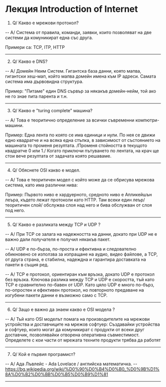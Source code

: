 # Лекция Introduction of Internet

1. Q/ Какво е мрежови протокол?

-- A/ Система от правила, команди, заявки, които позволяват на две системи да комуникират една със друга.

Примери са: TCP, ITP, HTTP

-----------------------------------
2. Q/ Какво е DNS?

-- A/ Домейн Неим Систем. Гигантска база данни, която мапва, гигантски хеш-мап, който мапва домейн имена към IP адреси. Самата система има дървовидна структура.

Пример: "Питаме" един DNS сървър за някакъв домейн-нейм, той ако не го знае пита парента и т.н.

-----------------------------------------
3. Q/ Какво е "turing complete" машина?

-- A/ Това е теоритично определение за всички съвременни компютри-машини.

Пример: Една лента по която се има единици и нули. По нея се движи едно квадратче и на всяка една стъпка, в зависимост от състоянието на машината то променя резултата. /Променя стойността в текущото квадратче 0 или 1./ Когато приключи пътуването по лентата, на крач ще стои вече резултата от задачата която решаваме.

--------------------------------------
4. Q/ Обяснете OSI какво е модел.

-- A/ Това е теоритичен модел с който може да се обрисува мрежова система, като има различни нива:

Пример: Първото ниво е хардуерното, средното ниво е Апликейшън леъра, където лежат протоколи като HTTP. Там всеки един леър/теоритичен слой/ обслужва слоя над него и бива обслужван от слоя под него.

--------------------------------------
5. Q/ Какво е разликата между TCP и UDP ?

-- A/ При TCP се залага на надежността на данни, докато при UDP не е важно дали получателя е получил някакъв пакет.

-- A/ UDP е по-бърза, по-проста и ефективна и следователно обикновено се използва за изпращане на аудио, видео файлове,
а TCP, от друга страна, е стабилна,
надеждна и гарантира доставката на пакети в същия ред.

-- A/ TCP е протокол, ориентиран към връзка, докато UDP е протокол без връзка.
Ключова разлика между TCP и UDP е скоростта, тъй като TCP е сравнително по-бавен от UDP.
Като цяло UDP е много по-бърз, по-опростен и ефективен протокол,
но повторното предаване на изгубени пакети данни е възможно само с TCP.

-------------------------------------
6. Q/ Защо е важно да знаем какво е OSI модела ?

-- A/ Тъй като OSI моделът помага на производителите на мрежови устройства и
доставчиците на мрежов софтуер: Създавайки устройства и софтуер, които могат да комуникират
с продукти от всеки друг доставчик, позволявайки отворена оперативна съвместимост.
Определете с кои части от мрежата техните продукти трябва да работят

-----------------------------------------------
7. Q/ Кой е първия програмист?

-- A/ Ада Лъвлейс - Ada Lovelace / английска математичка.
-- https://bg.wikipedia.org/wiki/%D0%90%D0%B4%D0%B0_%D0%9B%D1%8A%D0%B2%D0%BB%D0%B5%D0%B9%D1%81

------------------------------------------------
